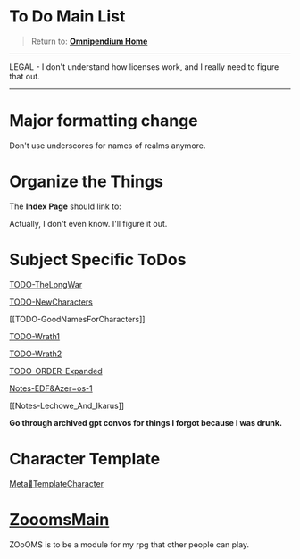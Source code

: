 # To Do Main List

> Return to: [**Omnipendium Home**](index.md)

---

LEGAL - I don't understand how licenses work, and I really need to figure that out.

---

# Major formatting change
Don't use underscores for names of realms anymore.

# Organize the Things
The **Index Page** should link to:

Actually, I don't even know. I'll figure it out.

# Subject Specific ToDos

[TODO-TheLongWar](TODO-TheLongWar.md)

[TODO-NewCharacters](TODO-NewCharacters.md)

[[TODO-GoodNamesForCharacters]]

[TODO-Wrath1](TODO-Wrath1.md)

[TODO-Wrath2](TODO-Wrath2.md)

[TODO-ORDER-Expanded](TODO-ORDER-Expanded.md)

[Notes-EDF&Azer=os-1](Notes-EDF&Azer=os-1.md)

[[Notes-Lechowe_And_Ikarus]]

**Go through archived gpt convos for things I forgot because I was drunk.**

# Character Template
[Meta📄TemplateCharacter](Meta📄TemplateCharacter.md)

# [ZooomsMain](ZooomsMain.md)
ZOoOMS is to be a module for my rpg that other people can play.

